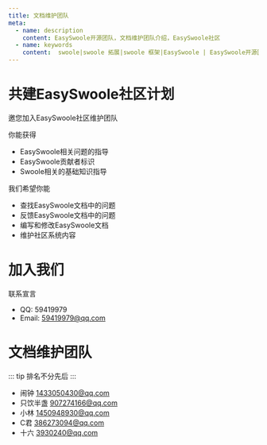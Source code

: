 ```yaml
---
title: 文档维护团队
meta:
  - name: description
    content: EasySwoole开源团队，文档维护团队介绍，EasySwoole社区
  - name: keywords
    content:  swoole|swoole 拓展|swoole 框架|EasySwoole | EasySwoole开源团队 | EasySwoole社区 | 文档维护团队
---
```



# 共建EasySwoole社区计划

邀您加入EasySwoole社区维护团队

你能获得

- EasySwoole相关问题的指导
- EasySwoole贡献者标识
- Swoole相关的基础知识指导
  
我们希望你能

- 查找EasySwoole文档中的问题
- 反馈EasySwoole文档中的问题
- 编写和修改EasySwoole文档 
- 维护社区系统内容

# 加入我们

联系宣言

- QQ: 59419979
- Email: 59419979@qq.com


# 文档维护团队

::: tip
排名不分先后
:::

- 闹钟 1433050430@qq.com
- 只饮半盏 907274166@qq.com
- 小林 1450948930@qq.com
- C君 386273094@qq.com
- 十六 3930240@qq.com
 
